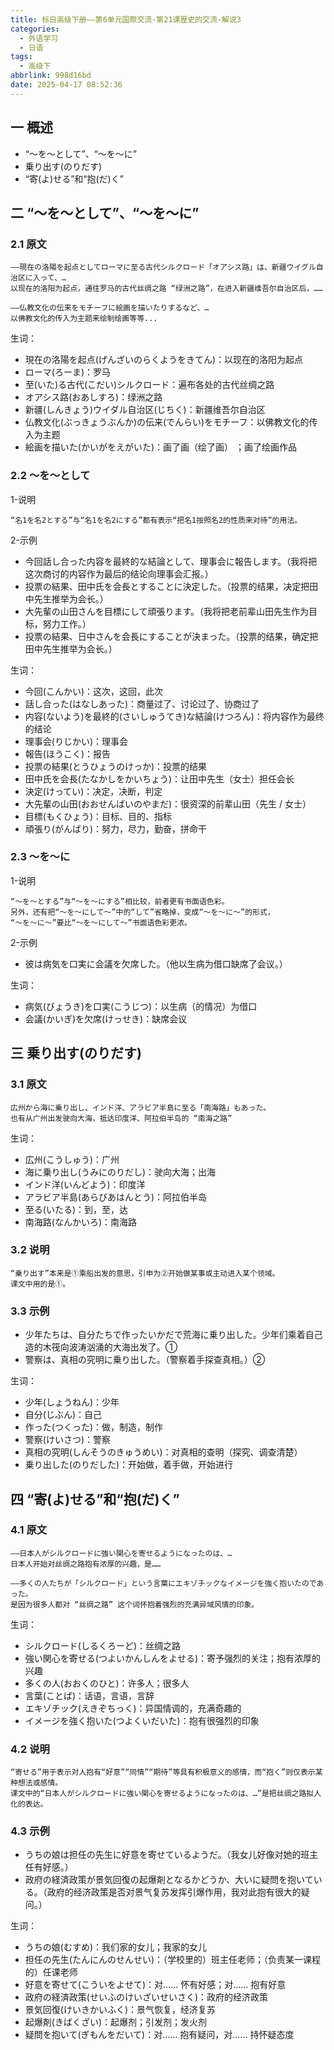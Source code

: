 ```yaml
---
title: 标日高级下册——第6单元国際交流-第21课歴史的交流-解说3
categories:
  - 外语学习
  - 日语
tags:
  - 高级下
abbrlink: 998d16bd
date: 2025-04-17 08:52:36
---
```

## 一 概述

* “～を～として”、“～を～に”
* 乗り出す(のりだす)
* “寄(よ)せる”和“抱(だ)く”

<!--more-->

## 二 “～を～として”、“～を～に”

### 2.1 原文

```
——現在の洛陽を起点としてローマに至る古代シルクロード「オアシス路」は、新疆ウイグル自治区に入って、…
以现在的洛阳为起点，通往罗马的古代丝绸之路 “绿洲之路”，在进入新疆维吾尔自治区后，……

——仏教文化の伝来をモチーフに絵画を描いたりするなど、…
以佛教文化的传入为主题来绘制绘画等等...
```

生词：

* 現在の洛陽を起点(げんざいのらくようをきてん)：以现在的洛阳为起点
* ローマ(ろーま)：罗马
* 至(いた)る古代(こだい)シルクロード：遍布各处的古代丝绸之路
* オアシス路(おあしすろ)：绿洲之路
* 新疆(しんきょう)ウイダル自治区(じちく)：新疆维吾尔自治区
* 仏教文化(ぶっきょうぶんか)の伝来(でんらい)をモチーフ：以佛教文化的传入为主题
* 絵画を描いた(かいがをえがいた)：画了画（绘了画） ；画了绘画作品

### 2.2 ～を～として

1-说明

```
“名1を名2とする”与“名1を名2にする”都有表示“把名1按照名2的性质来对待”的用法。
```

2-示例

* 今回話し合った内容を最終的な結論として、理事会に報告します。（我将把这次商讨的内容作为最后的结论向理事会汇报。）
* 投票の結果、田中氏を会長とすることに決定した。（投票的结果，决定把田中先生推举为会长。）
* 大先輩の山田さんを目標にして頑張ります。（我将把老前辈山田先生作为目标，努力工作。）
* 投票の結果、日中さんを会長にすることが決まった。（投票的结果，确定把田中先生推举为会长。）

生词：

* 今回(こんかい)：这次，这回，此次
* 話し合った(はなしあった)：商量过了、讨论过了、协商过了
* 内容(ないよう)を最終的(さいしゅうてき)な結論(けつろん)：将内容作为最终的结论 
* 理事会(りじかい)：理事会
* 報告(ほうこく)：报告
* 投票の結果(とうひょうのけっか)：投票的结果
* 田中氏を会長(たなかしをかいちょう)：让田中先生（女士）担任会长
* 決定(けってい)：决定，决断，判定
* 大先輩の山田(おおせんぱいのやまだ)：很资深的前辈山田（先生 / 女士）
* 目標(もくひょう)：目标、目的、指标
* 頑張り(がんばり)：努力，尽力，勤奋，拼命干

### 2.3 ～を～に

1-说明

```
“～を～とする”与“～を～にする”相比较，前者更有书面语色彩。
另外，还有把“～を～にして～”中的“して”省略掉，变成“～を～に～”的形式，
“～を～に～”要比“～を～にして～”书面语色彩更浓。
```

2-示例

* 彼は病気を口実に会議を欠席した。（他以生病为借口缺席了会议。）

生词：

* 病気(びょうき)を口実(こうじつ)：以生病（的情况）为借口
* 会議(かいぎ)を欠席(けっせき)：缺席会议

## 三 乗り出す(のりだす)

### 3.1 原文

```
広州から海に乗り出し、インド洋、アラビア半島に至る「南海路」もあった。
也有从广州出发驶向大海，抵达印度洋、阿拉伯半岛的 “南海之路”
```

生词：

* 広州(こうしゅう)：广州
* 海に乗り出し(うみにのりだし)：驶向大海；出海
* インド洋(いんどよう)：印度洋
* アラビア半島(あらびあはんとう)：阿拉伯半岛
* 至る(いたる)：到，至，达
* 南海路(なんかいろ)：南海路

### 3.2 说明

```
“乗り出す”本来是①乘船出发的意思，引申为②开始做某事或主动进入某个领域。
课文中用的是①。
```

### 3.3 示例

* 少年たちは、自分たちで作ったいかだで荒海に乗り出した。少年们乘着自己造的木筏向波涛汹涌的大海出发了。①
* 警察は、真相の究明に乗り出した。（警察着手探查真相。）②

生词：

* 少年(しょうねん)：少年
* 自分(じぶん)：自己
* 作った(つくった)：做，制造，制作
* 警察(けいさつ)：警察
* 真相の究明(しんそうのきゅうめい)：对真相的查明（探究、调查清楚）
* 乗り出した(のりだした)：开始做，着手做，开始进行


## 四 “寄(よ)せる”和“抱(だ)く”

### 4.1 原文

```
——日本人がシルクロードに強い関心を寄せるようになったのは、…
日本人开始对丝绸之路抱有浓厚的兴趣，是……

——多くの人たちが「シルクロード」という言葉にエキゾチックなイメージを強く抱いたのであった。
是因为很多人都对 “丝绸之路” 这个词怀抱着强烈的充满异域风情的印象。
```

生词：

* シルクロード(しるくろーど)：丝绸之路
* 強い関心を寄せる(つよいかんしんをよせる)：寄予强烈的关注；抱有浓厚的兴趣
* 多くの人(おおくのひと)：许多人；很多人
* 言葉(ことば)：话语，言语，言辞
* エキゾチック(えきぞちっく)：异国情调的，充满奇趣的
* イメージを強く抱いた(つよくいだいた)：抱有很强烈的印象

### 4.2 说明

```
“寄せる”用于表示对人抱有“好意”“同情”“期待”等具有积极意义的感情，而“抱く”则仅表示某种想法或感情。
课文中的“日本人がシルクロードに強い関心を寄せるようになったのは、…”是把丝绸之路拟人化的表达。
```

### 4.3 示例

* うちの娘は担任の先生に好意を寄せているようだ。（我女儿好像对她的班主任有好感。）
* 政府の経済政策が景気回復の起爆剤となるかどうか、大いに疑問を抱いている。（政府的经济政策是否对景气复苏发挥引爆作用，我对此抱有很大的疑问。）

生词：

* うちの娘(むすめ)：我们家的女儿；我家的女儿
* 担任の先生(たんにんのせんせい)：（学校里的）班主任老师；（负责某一课程的）任课老师
* 好意を寄せて(こういをよせて)：对…… 怀有好感；对…… 抱有好意
* 政府の経済政策(せいふのけいざいせいさく)：政府的经济政策
* 景気回復(けいきかいふく)：景气恢复，经济复苏
* 起爆剤(きばくざい)：起爆剂；引发剂；发火剂
* 疑問を抱いて(ぎもんをだいて)：对…… 抱有疑问，对…… 持怀疑态度

